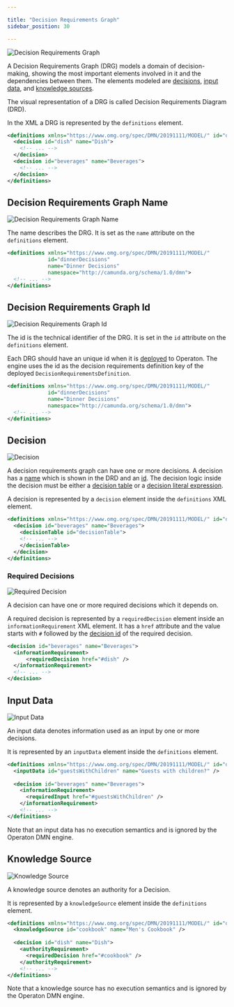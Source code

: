 ```yaml
---

title: "Decision Requirements Graph"
sidebar_position: 30

---
```


![Decision Requirements Graph](./img/drd.png)

A Decision Requirements Graph (DRG) models a domain of decision-making, showing the most important elements involved in it and the dependencies
between them. The elements modeled are [decisions], [input data], and [knowledge sources].

The visual representation of a DRG is called Decision Requirements Diagram (DRD).

In the XML a DRG is represented by the `definitions` element.

```xml
<definitions xmlns="https://www.omg.org/spec/DMN/20191111/MODEL/" id="dinnerDecisions" name="Dinner Decisions" namespace="http://camunda.org/schema/1.0/dmn">
  <decision id="dish" name="Dish">
    <!-- ... -->
  </decision>
  <decision id="beverages" name="Beverages">
    <!-- ... -->
  </decision>
</definitions>
```

## Decision Requirements Graph Name

![Decision Requirements Graph Name](img/drg-name.png)

The name describes the DRG. It is set as the `name` attribute on the `definitions` element.

```xml
<definitions xmlns="https://www.omg.org/spec/DMN/20191111/MODEL/" 
             id="dinnerDecisions" 
             name="Dinner Decisions" 
             namespace="http://camunda.org/schema/1.0/dmn">
  <!-- ... -->
</definitions>
```

## Decision Requirements Graph Id

![Decision Requirements Graph Id](img/drg-id.png)

The id is the technical identifier of the DRG. It is set in the `id` attribute on the `definitions` element.

Each DRG should have an unique id when it is [deployed] to Operaton.
The engine uses the id as the decision requirements definition key of the deployed
`DecisionRequirementsDefinition`.

```xml
<definitions xmlns="https://www.omg.org/spec/DMN/20191111/MODEL/" 
             id="dinnerDecisions" 
             name="Dinner Decisions" 
             namespace="http://camunda.org/schema/1.0/dmn">
  <!-- ... -->
</definitions>
```

## Decision

![Decision](img/decision.png)

A decision requirements graph can have one or more decisions. A decision has a [name] which is shown in the DRD and an [id]. The decision logic inside the decision must be either a [decision table] or a [decision literal expression].

A decision is represented by a `decision` element inside the `definitions` XML element.

```xml
<definitions xmlns="https://www.omg.org/spec/DMN/20191111/MODEL/" id="dish" name="Desired Dish" namespace="party">
  <decision id="beverages" name="Beverages">
    <decisionTable id="decisionTable">
    <!-- ... -->
    </decisionTable>
  </decision>
</definitions>
```

### Required Decisions

![Required Decision](img/required-decision.png)

A decision can have one or more required decisions which it depends on. 

A required decision is represented by a `requiredDecision` element inside an `informationRequirement` XML element. 
It has a `href` attribute and the value starts with `#` followed by the [decision id](../../../reference/dmn/decision-table/#decision-id) of the required decision.

```xml
<decision id="beverages" name="Beverages">
  <informationRequirement>
      <requiredDecision href="#dish" />
  </informationRequirement>
  <!-- ... -->
</decision>
```

## Input Data

![Input Data](img/input-data.png)

An input data denotes information used as an input by one or more decisions. 

It is represented by an `inputData` element inside the `definitions` element. 

```xml
<definitions xmlns="https://www.omg.org/spec/DMN/20191111/MODEL/" id="dinnerDecisions" name="Dinner Decisions" namespace="http://camunda.org/schema/1.0/dmn">
  <inputData id="guestsWithChildren" name="Guests with children?" />
  
  <decision id="beverages" name="Beverages">
    <informationRequirement>
      <requiredInput href="#guestsWithChildren" />
    </informationRequirement>
    <!-- ... -->
</definitions>
```

Note that an input data has no execution semantics and is ignored by the Operaton DMN engine.

## Knowledge Source

![Knowledge Source](img/knowledge-source.png)

A knowledge source denotes an authority for a Decision.

It is represented by a `knowledgeSource` element inside the `definitions` element. 

```xml
<definitions xmlns="https://www.omg.org/spec/DMN/20191111/MODEL/" id="dinnerDecisions" name="Dinner Decisions" namespace="http://camunda.org/schema/1.0/dmn">
  <knowledgeSource id="cookbook" name="Men's Cookbook" />
  
  <decision id="dish" name="Dish">
    <authorityRequirement>
      <requiredDecision href="#cookbook" />
    </authorityRequirement>
    <!-- ... -->
</definitions>
```

Note that a knowledge source has no execution semantics and is ignored by the Operaton DMN engine.



[decisions]:#decision
[input data]:#input-data
[knowledge sources]:#knowledge-source
[decision table]:../../../reference/dmn/decision-table/index.md
[deployed]:../../../user-guide/process-engine/decisions/repository.md#deploying-a-decision
[decision literal expression]:../../../reference/dmn/decision-literal-expression/index.md
[id]:../../../reference/dmn/decision-table/index.md#decision-id
[name]:../../../reference/dmn/decision-table/index.md#decision-name